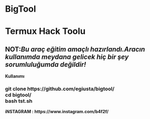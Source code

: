 # BigTool

<h1>Termux Hack Toolu</h1>

<h2><strong>NOT:<i>Bu araç eğitim amaçlı hazırlandı.Aracın kullanımda meydana gelicek hiç bir şey sorumluluğumda değildir!</i><strong></h2>
	
	
<b>  Kullanımı</b>
<h3>
git clone https://github.com/egiusta/bigtool/<br>
cd bigtool/<br>
bash tst.sh<br>
</h3>
<p>iNSTAGRAM : https://www.instagram.com/b4f2f/</p>
